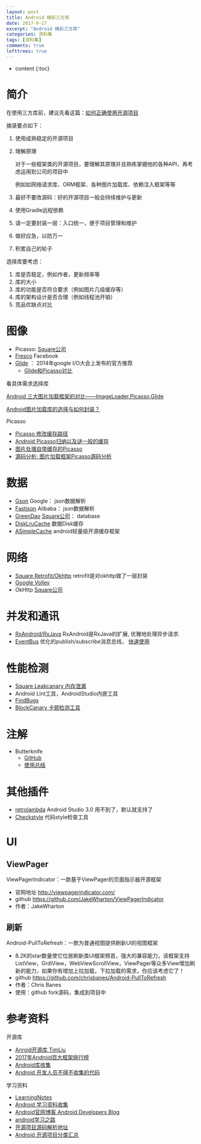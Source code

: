 ```yaml
---
layout: post
title: Android 精彩三方库
date: 2017-9-27
excerpt: "Android 精彩三方库"
categories: 资料集
tags: [资料集]
comments: true
lefttrees: true
---
```


* content
{:toc}


# 简介

在使用三方库前，建议先看这篇：[如何正确使用开源项目](https://mp.weixin.qq.com/s?__biz=MzA4NTQwNDcyMA==&mid=2650661623&idx=1&sn=ab28ac6587e8a5ef1241be7870851355#rd)

摘录要点如下：

1. 使用成熟稳定的开源项目
2. 理解原理

    对于一些框架类的开源项目，要理解其原理并且熟练掌握他的各种API，再考虑运用到公司的项目中
    
    例如如网络请求库、ORM框架、各种图片加载库、依赖注入框架等等

3. 最好不要改源码：好的开源项目一般会持续维护与更新
4. 使用Gradle远程依赖
5. 请一定要封装一层：入口统一，便于项目管理和维护
6. 做好应急，以防万一
7. 积累自己的轮子


选择库要考虑：

1. 库是否稳定，例如作者，更新频率等
2. 库的大小
3. 库的功能是否符合要求（例如图片几级缓存等）
4. 库的架构设计是否合理（例如线程池开销）
5. 竞品优缺点对比

# 图像

- Picasso: [Square公司](http://square.github.io/)
- [Fresco](https://github.com/facebook/fresco) Facebook
- [Glide](https://github.com/bumptech/glide) ： 2014年google I/O大会上发布的官方推荐
    - [Glide和Picasso对比](http://jcodecraeer.com/a/anzhuokaifa/androidkaifa/2015/0327/2650.html)

看具体需求选择库

[Android 三大图片加载框架的对比——ImageLoader,Picasso,Glide](https://www.cnblogs.com/fightingchendan/p/5972985.html)

[Android图片加载库的选择与如何封装？ ](https://www.zhihu.com/question/40028112)

Picasso

- [Picasso 修改缓存路径](https://blog.csdn.net/bc_2014621/article/details/54946366)
- [Android Picasso归纳以及谜一般的缓存](https://blog.csdn.net/myfwjy/article/details/52451238)
- [图片处理自带缓存的Picasso](https://blog.csdn.net/sinat_29874521/article/details/52471374)
- [源码分析: 图片加载框架Picasso源码分析](https://www.cnblogs.com/wytiger/p/6254121.html)

# 数据

- [Gson](https://github.com/google/gson) Google： json数据解析
- [Fastjson](https://github.com/alibaba/fastjson) Alibaba： json数据解析
- [GreenDao](https://github.com/greenrobot/greenDAO) [Square公司](http://square.github.io/)： database
- [DiskLruCache](https://github.com/JakeWharton/DiskLruCache) 数据Disk缓存
- [ASimpleCache](https://github.com/yangfuhai/ASimpleCache) android轻量级开源缓存框架

# 网络

- [Square Retrofit/Okhttp](http://vivianking6855.github.io/2017/04/08/Android-Lib-Web-OkHttp-RxJava/) retrofit是对okhttp做了一层封装 
- [Google Volley](https://github.com/google/volley) 
- OkHttp [Square公司](http://square.github.io/)

# 并发和通讯

- [RxAndroid/RxJava](http://vivianking6855.github.io/2017/04/08/Android-Lib-Web-OkHttp-RxJava/) RxAndroid是RxJava的扩展, 优雅地处理异步请求.
- [EventBus](http://vivianking6855.github.io/2016/12/19/Android-Lib-EventBus/) 优化的publish/subscribe消息总线， [快速使用](http://greenrobot.org/eventbus/documentation/how-to-get-started/)

# 性能检测

- [Square Leakcanary 内存泄漏](https://github.com/square/leakcanary)
- Android Lint工具，AndroidStudio内嵌工具
- [FindBugs](http://tbfungeek.github.io/2016/06/22/Android-%E8%BF%9B%E9%98%B6%E4%B9%8B%E5%B7%A5%E5%85%B7%E7%9A%84%E4%BD%BF%E7%94%A8-Findbugs/)
- [BlockCanary 卡顿检测工具](https://github.com/markzhai/AndroidPerformanceMonitor)


# 注解

- Butterknife
	- [GitHub](https://github.com/JakeWharton/butterknife)
	- [使用总结](https://blog.csdn.net/donkor_/article/details/77879630)

# 其他插件

- [retrolambda](http://vivianking6855.github.io/2017/04/10/Android-Lib-retrolambda/) Android Studio 3.0 用不到了，默认就支持了
- [Checkstyle](http://checkstyle.sourceforge.net/) 代码style检查工具

# UI

## ViewPager

ViewPagerIndicator：一款基于ViewPager的页面指示器开源框架

- 官网地址 http://viewpagerindicator.com/
- github  https://github.com/JakeWharton/ViewPagerIndicator
- 作者：JakeWharton 

## 刷新

Android-PullToRefresh：一款为普通视图提供刷新UI的视图框架

- 8.2K的star数量使它位居刷新类UI框架榜首，强大的兼容能力，该框架支持ListView，GrdiView，WebViewScrollView，ViewPager等众多View增加刷新的能力，如果你有增加上拉加载，下拉加载的需求，你应该考虑它了！
- github https://github.com/chrisbanes/Android-PullToRefresh
- 作者：Chris Banes
- 使用：github fork源码，集成到项目中

# 参考资料

开源库

- [Anroid开源库 TimLiu](https://github.com/Tim9Liu9/TimLiu-Android)
- [2017年Android百大框架排行榜](https://www.cnblogs.com/jincheng-yangchaofan/articles/7018780.html)
- [Android库收集](https://github.com/wasabeef/awesome-android-libraries)
- [Android 开发人员不得不收集的代码](https://github.com/Blankj/AndroidUtilCode)

学习资料

- [LearningNotes](https://github.com/francistao/LearningNotes)
- [Android 学习资料收集](https://github.com/Freelander/Android_Data)  
- [Android官网博客 Android Developers Blog](http://android-developers.blogspot.com/) 
- [android学习之路 ](http://stormzhang.com/android/2014/07/07/learn-android-from-rookie/)
- [开源项目源码解析地址](http://p.codekk.com)
- [Android 开源项目分类汇总](https://github.com/Trinea/android-open-project)

